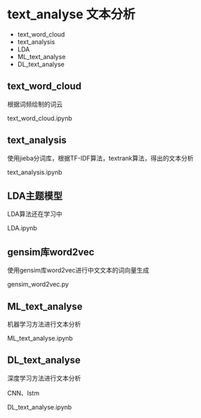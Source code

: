 # text_analyse 文本分析

* text_word_cloud
* text_analysis
* LDA
* ML_text_analyse
* DL_text_analyse

## text_word_cloud

根据词频绘制的词云

text_word_cloud.ipynb

## text_analysis

使用jieba分词库，根据TF-IDF算法，textrank算法，得出的文本分析

text_analysis.ipynb

## LDA主题模型

LDA算法还在学习中

LDA.ipynb

## gensim库word2vec

使用gensim库word2vec进行中文文本的词向量生成

gensim_word2vec.py

## ML_text_analyse

机器学习方法进行文本分析

ML_text_analyse.ipynb

## DL_text_analyse

深度学习方法进行文本分析

CNN、lstm

DL_text_analyse.ipynb

